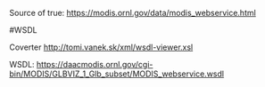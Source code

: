 Source of true: https://modis.ornl.gov/data/modis_webservice.html

#WSDL

Coverter http://tomi.vanek.sk/xml/wsdl-viewer.xsl

WSDL: https://daacmodis.ornl.gov/cgi-bin/MODIS/GLBVIZ_1_Glb_subset/MODIS_webservice.wsdl


